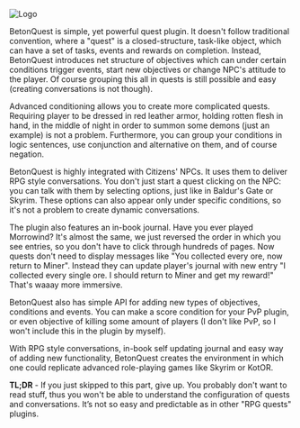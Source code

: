 ![Logo](http://dev.bukkit.org/media/images/78/928/BetonQuestLogo.png)

BetonQuest is simple, yet powerful quest plugin. It doesn't follow traditional convention, where a "quest" is a closed-structure, task-like object, which can have a set of tasks, events and rewards on completion. Instead, BetonQuest introduces net structure of objectives which can under certain conditions trigger events, start new objectives or change NPC's attitude to the player. Of course grouping this all in quests is still possible and easy (creating conversations is not though).

Advanced conditioning allows you to create more complicated quests. Requiring player to be dressed in red leather armor, holding rotten flesh in hand, in the middle of night in order to summon some demons (just an example) is not a problem. Furthermore, you can group your conditions in logic sentences, use conjunction and alternative on them, and of course negation.

BetonQuest is highly integrated with Citizens' NPCs. It uses them to deliver RPG style conversations. You don't just start a quest clicking on the NPC: you can talk with them by selecting options, just like in Baldur's Gate or Skyrim. These options can also appear only under specific conditions, so it's not a problem to create dynamic conversations.

The plugin also features an in-book journal. Have you ever played Morrowind? It's almost the same, we just reversed the order in which you see entries, so you don't have to click through hundreds of pages. Now quests don't need to display messages like "You collected every ore, now return to Miner". Instead they can update player's journal with new entry "I collected every single ore. I should return to Miner and get my reward!" That's waaay more immersive.

BetonQuest also has simple API for adding new types of objectives, conditions and events. You can make a score condition for your PvP plugin, or even objective of killing some amount of players (I don't like PvP, so I won't include this in the plugin by myself).

With RPG style conversations, in-book self updating journal and easy way of adding new functionality, BetonQuest creates the environment in which one could replicate advanced role-playing games like Skyrim or KotOR.

**TL;DR** - If you just skipped to this part, give up. You probably don't want to read stuff, thus you won't be able to understand the configuration of quests and conversations. It’s not so easy and predictable as in other "RPG quests" plugins.

